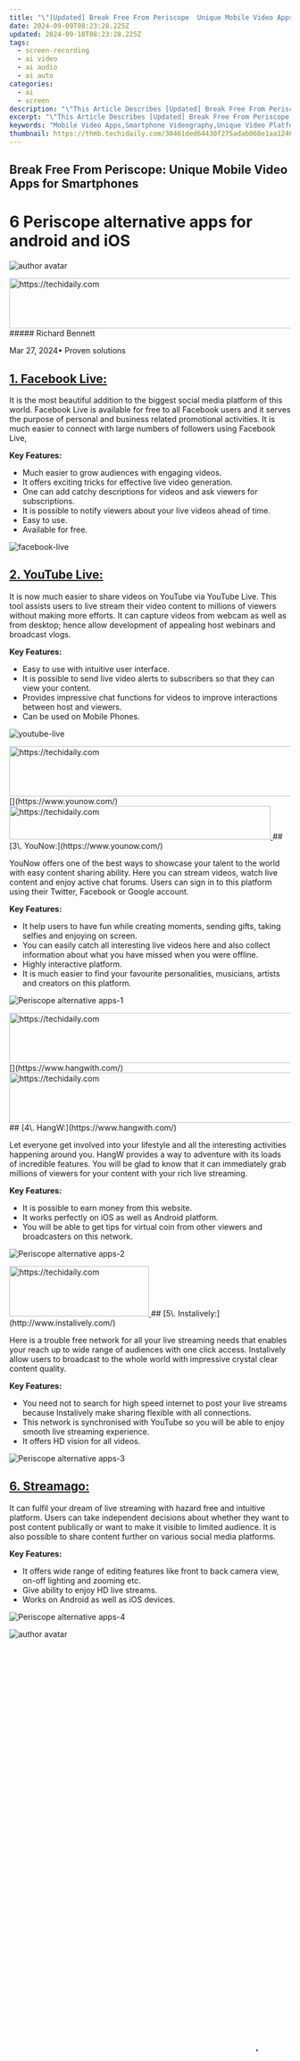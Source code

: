 ```yaml
---
title: "\"[Updated] Break Free From Periscope  Unique Mobile Video Apps for Smartphones\""
date: 2024-09-09T08:23:28.225Z
updated: 2024-09-10T08:23:28.225Z
tags: 
  - screen-recording
  - ai video
  - ai audio
  - ai auto
categories: 
  - ai
  - screen
description: "\"This Article Describes [Updated] Break Free From Periscope: Unique Mobile Video Apps for Smartphones\""
excerpt: "\"This Article Describes [Updated] Break Free From Periscope: Unique Mobile Video Apps for Smartphones\""
keywords: "Mobile Video Apps,Smartphone Videography,Unique Video Platform,Free Video Streaming,Periscope Alternative,Exclusive Mobile Videos,Smartphones Video Apps"
thumbnail: https://thmb.techidaily.com/30461ded64430f275adab068e1aa1246b69e0b37015df4b520c0cb3237617656.jpg
---
```


## Break Free From Periscope: Unique Mobile Video Apps for Smartphones

# 6 Periscope alternative apps for android and iOS

![author avatar](https://images.wondershare.com/filmora/article-images/richard-bennett.jpg)

<!-- affiliate ads begin -->
<a href="https://appsumo.8odi.net/c/5597632/2123727/7443" target="_top" id="2123727">
  <img src="//a.impactradius-go.com/display-ad/7443-2123727" border="0" alt="https://techidaily.com" width="728" height="90"/>
</a>
<img height="0" width="0" src="https://appsumo.8odi.net/i/5597632/2123727/7443" style="position:absolute;visibility:hidden;" border="0" />
<!-- affiliate ads end -->
##### Richard Bennett

 Mar 27, 2024• Proven solutions

[](https://live.fb.com/)

## [1\. Facebook Live:](https://live.fb.com/)

It is the most beautiful addition to the biggest social media platform of this world. Facebook Live is available for free to all Facebook users and it serves the purpose of personal and business related promotional activities. It is much easier to connect with large numbers of followers using Facebook Live,

**Key Features:**

* Much easier to grow audiences with engaging videos.
* It offers exciting tricks for effective live video generation.
* One can add catchy descriptions for videos and ask viewers for subscriptions.
* It is possible to notify viewers about your live videos ahead of time.
* Easy to use.
* Available for free.

![facebook-live ](https://images.wondershare.com/filmora/article-images/facebook-live.jpg)

[](https://www.youtube.com/channel/UC4R8DWoMoI7CAwX8%5FLjQHig)

## [2\. YouTube Live:](https://www.youtube.com/channel/UC4R8DWoMoI7CAwX8%5FLjQHig)

It is now much easier to share videos on YouTube via YouTube Live. This tool assists users to live stream their video content to millions of viewers without making more efforts. It can capture videos from webcam as well as from desktop; hence allow development of appealing host webinars and broadcast vlogs.

**Key Features:**

* Easy to use with intuitive user interface.
* It is possible to send live video alerts to subscribers so that they can view your content.
* Provides impressive chat functions for videos to improve interactions between host and viewers.
* Can be used on Mobile Phones.

![youtube-live ](https://images.wondershare.com/filmora/article-images/youtube-live.jpg)

<!-- affiliate ads begin -->
<a href="https://bluettius.sjv.io/c/5597632/2139115/17108" target="_top" id="2139115">
  <img src="//a.impactradius-go.com/display-ad/17108-2139115" border="0" alt="https://techidaily.com" width="728" height="90"/>
</a>
<img height="0" width="0" src="https://bluettius.sjv.io/i/5597632/2139115/17108" style="position:absolute;visibility:hidden;" border="0" />
<!-- affiliate ads end -->
[](https://www.younow.com/)

<!-- affiliate ads begin -->
<a href="https://bluettius.sjv.io/c/5597632/2139114/17108" target="_top" id="2139114">
  <img src="//a.impactradius-go.com/display-ad/17108-2139114" border="0" alt="https://techidaily.com" width="468" height="60"/>
</a>
<img height="0" width="0" src="https://bluettius.sjv.io/i/5597632/2139114/17108" style="position:absolute;visibility:hidden;" border="0" />
<!-- affiliate ads end -->
## [3\. YouNow:](https://www.younow.com/)

YouNow offers one of the best ways to showcase your talent to the world with easy content sharing ability. Here you can stream videos, watch live content and enjoy active chat forums. Users can sign in to this platform using their Twitter, Facebook or Google account.

**Key Features:**

* It help users to have fun while creating moments, sending gifts, taking selfies and enjoying on screen.
* You can easily catch all interesting live videos here and also collect information about what you have missed when you were offline.
* Highly interactive platform.
* It is much easier to find your favourite personalities, musicians, artists and creators on this platform.

![Periscope alternative apps-1 ](https://images.wondershare.com/filmora/article-images/periscope-alternative-apps-1.jpg)

<!-- affiliate ads begin -->
<a href="https://unicoeye.pxf.io/c/5597632/2134247/18498" target="_top" id="2134247">
  <img src="//a.impactradius-go.com/display-ad/18498-2134247" border="0" alt="https://techidaily.com" width="728" height="90"/>
</a>
<img height="0" width="0" src="https://unicoeye.pxf.io/i/5597632/2134247/18498" style="position:absolute;visibility:hidden;" border="0" />
<!-- affiliate ads end -->
[](https://www.hangwith.com/)

<!-- affiliate ads begin -->
<a href="https://aidotcom.pxf.io/c/5597632/2134503/19576" target="_top" id="2134503">
  <img src="//a.impactradius-go.com/display-ad/19576-2134503" border="0" alt="https://techidaily.com" width="728" height="90"/>
</a>
<img height="0" width="0" src="https://aidotcom.pxf.io/i/5597632/2134503/19576" style="position:absolute;visibility:hidden;" border="0" />
<!-- affiliate ads end -->
## [4\. HangW:](https://www.hangwith.com/)

Let everyone get involved into your lifestyle and all the interesting activities happening around you. HangW provides a way to adventure with its loads of incredible features. You will be glad to know that it can immediately grab millions of viewers for your content with your rich live streaming.

**Key Features:**

* It is possible to earn money from this website.
* It works perfectly on iOS as well as Android platform.
* You will be able to get tips for virtual coin from other viewers and broadcasters on this network.

![Periscope alternative apps-2 ](https://images.wondershare.com/filmora/article-images/periscope-alternative-apps-2.jpg)

[](http://www.instalively.com/)

<!-- affiliate ads begin -->
<a href="https://aligracehair.sjv.io/c/5597632/2135398/19272" target="_top" id="2135398">
  <img src="//a.impactradius-go.com/display-ad/19272-2135398" border="0" alt="https://techidaily.com" width="250" height="90"/>
</a>
<img height="0" width="0" src="https://aligracehair.sjv.io/i/5597632/2135398/19272" style="position:absolute;visibility:hidden;" border="0" />
<!-- affiliate ads end -->
## [5\. Instalively:](http://www.instalively.com/)

Here is a trouble free network for all your live streaming needs that enables your reach up to wide range of audiences with one click access. Instalively allow users to broadcast to the whole world with impressive crystal clear content quality.

**Key Features:**

* You need not to search for high speed internet to post your live streams because Instalively make sharing flexible with all connections.
* This network is synchronised with YouTube so you will be able to enjoy smooth live streaming experience.
* It offers HD vision for all videos.

![Periscope alternative apps-3 ](https://images.wondershare.com/filmora/article-images/periscope-alternative-apps-3.jpg)

[](http://www.streamago.com/)

## [6\. Streamago:](http://www.streamago.com/)

It can fulfil your dream of live streaming with hazard free and intuitive platform. Users can take independent decisions about whether they want to post content publically or want to make it visible to limited audience. It is also possible to share content further on various social media platforms.

**Key Features:**

* It offers wide range of editing features like front to back camera view, on-off lighting and zooming etc.
* Give ability to enjoy HD live streams.
* Works on Android as well as iOS devices.

![ Periscope alternative apps-4](https://images.wondershare.com/filmora/article-images/periscope-alternative-apps-4.jpg)

![author avatar](https://images.wondershare.com/filmora/article-images/richard-bennett.jpg)

<!-- affiliate ads begin -->
<span id="1531882">
					<video width="864" height="1536" style="cursor:pointer"
           poster="//a.impactradius-go.com/display-clicktoplayimage/1531882.png"
           onclick="if(!this.playClicked){this.play();this.setAttribute('controls',true);this.playClicked=true;}">
	   <source src="//a.impactradius-go.com/display-ad/16446-1531882">
	   <img src="//a.impactradius-go.com/display-clicktoplayimage/1531882.png" style="border: none; height: 100%; width: 100%; object-fit: contain">
	</video>
	<div style="width:540px;text-align:center"><a href="javascript:window.open(decodeURIComponent('https%3A%2F%2Flaganoo.pxf.io%2Fc%2F5597632%2F1531882%2F16446'), '_blank');void(0);">Click here</a></div>
</span>
<img height="0" width="0" src="https://imp.pxf.io/i/5597632/1531882/16446" style="position:absolute;visibility:hidden;" border="0" />
<!-- affiliate ads end -->
Richard Bennett

Richard Bennett is a writer and a lover of all things video.

Follow @Richard Bennett


<ins class="adsbygoogle"
     style="display:block"
     data-ad-format="autorelaxed"
     data-ad-client="ca-pub-7571918770474297"
     data-ad-slot="1223367746"></ins>



<ins class="adsbygoogle"
     style="display:block"
     data-ad-client="ca-pub-7571918770474297"
     data-ad-slot="8358498916"
     data-ad-format="auto"
     data-full-width-responsive="true"></ins>



